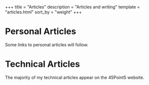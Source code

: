 +++
title = "Articles"
description = "Articles and writing"
template = "articles.html"
sort_by = "weight"
+++

# Personal Articles

Some links to personal articles will follow.

# Technical Articles

The majority of my technical articles appear on the 45Point5 website.